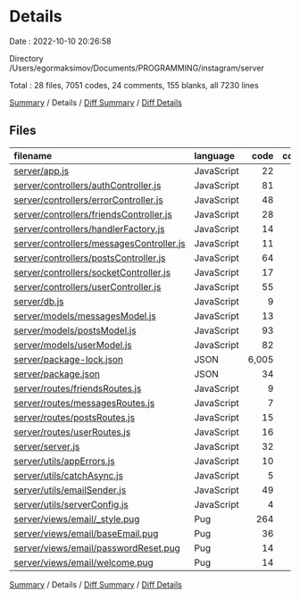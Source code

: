# Details

Date : 2022-10-10 20:26:58

Directory /Users/egormaksimov/Documents/PROGRAMMING/instagram/server

Total : 28 files,  7051 codes, 24 comments, 155 blanks, all 7230 lines

[Summary](results.md) / Details / [Diff Summary](diff.md) / [Diff Details](diff-details.md)

## Files
| filename | language | code | comment | blank | total |
| :--- | :--- | ---: | ---: | ---: | ---: |
| [server/app.js](/server/app.js) | JavaScript | 22 | 0 | 12 | 34 |
| [server/controllers/authController.js](/server/controllers/authController.js) | JavaScript | 81 | 7 | 11 | 99 |
| [server/controllers/errorController.js](/server/controllers/errorController.js) | JavaScript | 48 | 0 | 6 | 54 |
| [server/controllers/friendsController.js](/server/controllers/friendsController.js) | JavaScript | 28 | 0 | 6 | 34 |
| [server/controllers/handlerFactory.js](/server/controllers/handlerFactory.js) | JavaScript | 14 | 0 | 2 | 16 |
| [server/controllers/messagesController.js](/server/controllers/messagesController.js) | JavaScript | 11 | 0 | 3 | 14 |
| [server/controllers/postsController.js](/server/controllers/postsController.js) | JavaScript | 64 | 5 | 14 | 83 |
| [server/controllers/socketController.js](/server/controllers/socketController.js) | JavaScript | 17 | 2 | 8 | 27 |
| [server/controllers/userController.js](/server/controllers/userController.js) | JavaScript | 55 | 1 | 15 | 71 |
| [server/db.js](/server/db.js) | JavaScript | 9 | 0 | 1 | 10 |
| [server/models/messagesModel.js](/server/models/messagesModel.js) | JavaScript | 13 | 0 | 4 | 17 |
| [server/models/postsModel.js](/server/models/postsModel.js) | JavaScript | 93 | 0 | 5 | 98 |
| [server/models/userModel.js](/server/models/userModel.js) | JavaScript | 82 | 0 | 12 | 94 |
| [server/package-lock.json](/server/package-lock.json) | JSON | 6,005 | 0 | 1 | 6,006 |
| [server/package.json](/server/package.json) | JSON | 34 | 0 | 1 | 35 |
| [server/routes/friendsRoutes.js](/server/routes/friendsRoutes.js) | JavaScript | 9 | 0 | 4 | 13 |
| [server/routes/messagesRoutes.js](/server/routes/messagesRoutes.js) | JavaScript | 7 | 0 | 5 | 12 |
| [server/routes/postsRoutes.js](/server/routes/postsRoutes.js) | JavaScript | 15 | 0 | 8 | 23 |
| [server/routes/userRoutes.js](/server/routes/userRoutes.js) | JavaScript | 16 | 0 | 6 | 22 |
| [server/server.js](/server/server.js) | JavaScript | 32 | 1 | 10 | 43 |
| [server/utils/appErrors.js](/server/utils/appErrors.js) | JavaScript | 10 | 0 | 3 | 13 |
| [server/utils/catchAsync.js](/server/utils/catchAsync.js) | JavaScript | 5 | 0 | 0 | 5 |
| [server/utils/emailSender.js](/server/utils/emailSender.js) | JavaScript | 49 | 3 | 8 | 60 |
| [server/utils/serverConfig.js](/server/utils/serverConfig.js) | JavaScript | 4 | 0 | 1 | 5 |
| [server/views/email/_style.pug](/server/views/email/_style.pug) | Pug | 264 | 2 | 2 | 268 |
| [server/views/email/baseEmail.pug](/server/views/email/baseEmail.pug) | Pug | 36 | 3 | 5 | 44 |
| [server/views/email/passwordReset.pug](/server/views/email/passwordReset.pug) | Pug | 14 | 0 | 1 | 15 |
| [server/views/email/welcome.pug](/server/views/email/welcome.pug) | Pug | 14 | 0 | 1 | 15 |

[Summary](results.md) / Details / [Diff Summary](diff.md) / [Diff Details](diff-details.md)